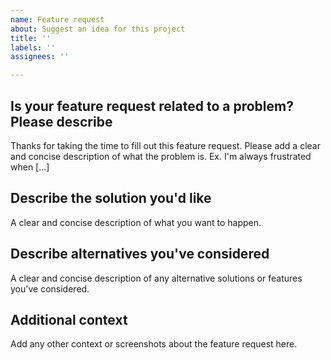 ```yaml
---
name: Feature request
about: Suggest an idea for this project
title: ''
labels: ''
assignees: ''

---
```


## Is your feature request related to a problem? Please describe

Thanks for taking the time to fill out this feature request. Please add a clear and concise description of what the problem is. Ex. I'm always frustrated when \[...]

## Describe the solution you'd like

A clear and concise description of what you want to happen.

## Describe alternatives you've considered
A clear and concise description of any alternative solutions or features you've considered.

## Additional context
Add any other context or screenshots about the feature request here.

